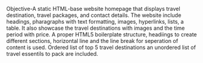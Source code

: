 Objective-A static HTML-base website homepage that displays travel destination, travel packages, and contact details.
The website include headings, pharagraphs with text formatting, images, hyperlinks, lists, a table.
It also showcase the travel destinations with images and the time period with price.
A proper HTML5 boilerplate structure, headiings to create different sections, horizontal line and the line break for seperation of content is used.
Ordered list of top 5 travel destinations an unordered list of travel essentils to pack are included.
